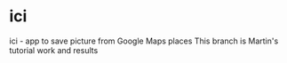 # ici
ici - app to save picture from Google Maps places
This branch is Martin's tutorial work and results